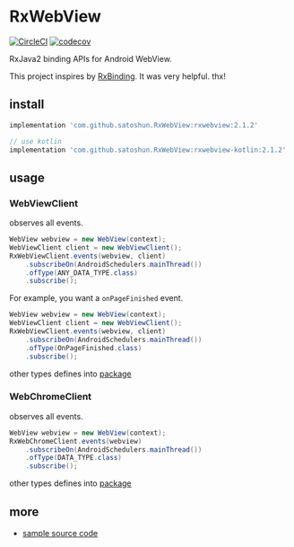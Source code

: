 # RxWebView

[![CircleCI](https://circleci.com/gh/satoshun/RxWebView.svg?style=svg)](https://circleci.com/gh/satoshun/RxWebView) [![codecov](https://codecov.io/gh/satoshun/RxWebView/branch/master/graph/badge.svg)](https://codecov.io/gh/satoshun/RxWebView)

RxJava2 binding APIs for Android WebView.

This project inspires by [RxBinding](https://github.com/JakeWharton/RxBinding). It was very helpful. thx!


## install

```groovy
implementation 'com.github.satoshun.RxWebView:rxwebview:2.1.2'

// use kotlin
implementation 'com.github.satoshun.RxWebView:rxwebview-kotlin:2.1.2'
```


## usage

### WebViewClient

observes all events.

```java
WebView webview = new WebView(context);
WebViewClient client = new WebViewClient();
RxWebViewClient.events(webview, client)
    .subscribeOn(AndroidSchedulers.mainThread())
    .ofType(ANY_DATA_TYPE.class)
    .subscribe();
```

For example, you want a `onPageFinished` event.

```java
WebView webview = new WebView(context);
WebViewClient client = new WebViewClient();
RxWebViewClient.events(webview, client)
    .subscribeOn(AndroidSchedulers.mainThread())
    .ofType(OnPageFinished.class)
    .subscribe();
```


other types defines into [package](reactivex/src/main/java/com/github/satoshun/reactivex/webkit/data)


### WebChromeClient

observes all events.

```java
WebView webview = new WebView(context);
RxWebChromeClient.events(webview)
    .subscribeOn(AndroidSchedulers.mainThread())
    .ofType(DATA_TYPE.class)
    .subscribe();
```

other types defines into [package](reactivex/src/main/java/com/github/satoshun/reactivex/webkit/data)


## more

- [sample source code](app/src/main/java/com/github/satoshun/reactivex/webkit/example)
